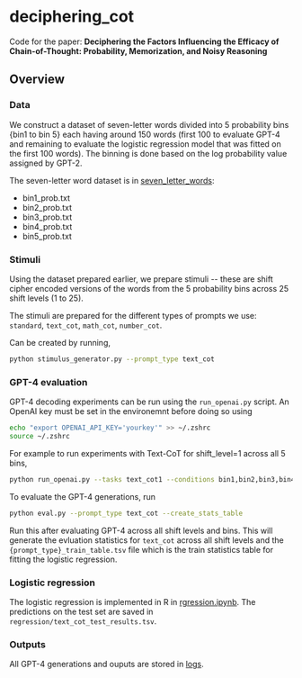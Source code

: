 # deciphering_cot

Code for the paper: **Deciphering the Factors Influencing the Efficacy of Chain-of-Thought: Probability, Memorization, and Noisy Reasoning**

## Overview
### Data
We construct a dataset of seven-letter words divided into 5 probability bins {bin1 to bin 5} each having around 150 words (first 100 to evaluate GPT-4 and remaining to evaluate the logistic regression model that was fitted on the first 100 words). The binning is done based on the log probability value assigned by GPT-2. 

The seven-letter word dataset is in [seven_letter_words](https://github.com/aksh555/deciphering_cot/seven_letter_words/seven_letter_words):
- bin1_prob.txt
- bin2_prob.txt
- bin3_prob.txt
- bin4_prob.txt
- bin5_prob.txt

### Stimuli
Using the dataset prepared earlier, we prepare stimuli -- these are shift cipher encoded versions of the words from the 5 probability bins across 25 shift levels (1 to 25).

The stimuli are prepared for the different types of prompts we use: `standard`, `text_cot`, `math_cot`, `number_cot`.

Can be created by running,
```bash
python stimulus_generator.py --prompt_type text_cot 
```

### GPT-4 evaluation
GPT-4 decoding experiments can be run using the `run_openai.py` script. 
An OpenAI key must be set in the environemnt before doing so using
```bash
echo "export OPENAI_API_KEY='yourkey'" >> ~/.zshrc
source ~/.zshrc
```

For example to run experiments with Text-CoT for shift_level=1 across all 5 bins,
```bash
python run_openai.py --tasks text_cot1 --conditions bin1,bin2,bin3,bin4,bin5 --max_tokens 200 --prompt_type text_cot
```

To evaluate the GPT-4 generations, run
```bash 
python eval.py --prompt_type text_cot --create_stats_table
```
Run this after evaluating GPT-4 across all shift levels and bins. This will generate the evluation statistics for `text_cot` across all shift levels and the `{prompt_type}_train_table.tsv` file which is the train statistics table for fitting the logistic regression.

### Logistic regression
The logistic regression is implemented in R in [rgression.ipynb](https://github.com/aksh555/deciphering_cot/regression/regression.ipynb). The predictions on the test set are saved in `regression/text_cot_test_results.tsv`.

### Outputs
All GPT-4 generations and ouputs are stored in [logs](https://github.com/aksh555/deciphering_cot/logs).

